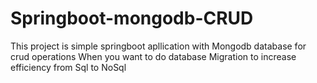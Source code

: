 # Springboot-mongodb-CRUD
This project is simple springboot apllication with Mongodb database for crud operations
When you want to do database Migration to increase efficiency from Sql to NoSql

